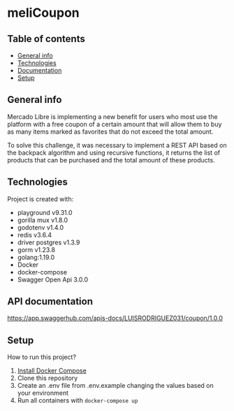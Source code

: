 # meliCoupon

## Table of contents
* [General info](#general-info)
* [Technologies](#technologies)
* [Documentation](#documentation)
* [Setup](#setup)

## General info
Mercado Libre is implementing a new benefit for users who most use the
platform with a free coupon of a certain amount that will allow them to buy as many items marked as favorites that do not exceed the total amount.

To solve this challenge, it was necessary to implement a REST API based on the backpack algorithm and using recursive functions, it returns the list of products that can be purchased and the total amount of these products.

## Technologies
Project is created with:
* playground v9.31.0
* gorilla mux v1.8.0
* godotenv v1.4.0
* redis v3.6.4
* driver postgres v1.3.9
* gorm v1.23.8
* golang:1.19.0
* Docker
* docker-compose
* Swagger Open Api 3.0.0

## API documentation
https://app.swaggerhub.com/apis-docs/LUISRODRIGUEZ031/coupon/1.0.0

## Setup
How to run this project?

1. [Install Docker Compose](https://docs.docker.com/compose/install/)
2. Clone this repository
3. Create an .env file from .env.example changing the values ​​based on your environment
4. Run all containers with `docker-compose up`